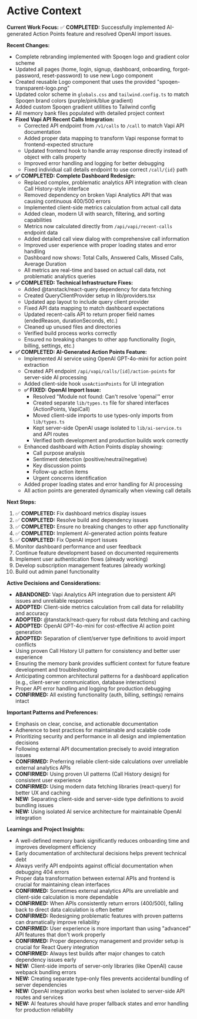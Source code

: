 # Active Context

**Current Work Focus:** ✅ **COMPLETED:** Successfully implemented AI-generated Action Points feature and resolved OpenAI import issues.

**Recent Changes:**

- Complete rebranding implemented with Spoqen logo and gradient color scheme
- Updated all pages (home, login, signup, dashboard, onboarding, forgot-password, reset-password) to use new Logo component
- Created reusable Logo component that uses the provided "spoqen-transparent-logo.png"
- Updated color scheme in `globals.css` and `tailwind.config.ts` to match Spoqen brand colors (purple/pink/blue gradient)
- Added custom Spoqen gradient utilities to Tailwind config
- All memory bank files populated with detailed project context
- **Fixed Vapi API Recent Calls Integration:**
  - Corrected API endpoint from `/v1/calls` to `/call` to match Vapi API documentation
  - Added proper data mapping to transform Vapi response format to frontend-expected structure
  - Updated frontend hook to handle array response directly instead of object with calls property
  - Improved error handling and logging for better debugging
  - Fixed individual call details endpoint to use correct `/call/{id}` path
- **✅ COMPLETED: Complete Dashboard Redesign:**
  - Replaced complex, problematic analytics API integration with clean Call History-style interface
  - Removed dependency on broken Vapi Analytics API that was causing continuous 400/500 errors
  - Implemented client-side metrics calculation from actual call data
  - Added clean, modern UI with search, filtering, and sorting capabilities
  - Metrics now calculated directly from `/api/vapi/recent-calls` endpoint data
  - Added detailed call view dialog with comprehensive call information
  - Improved user experience with proper loading states and error handling
  - Dashboard now shows: Total Calls, Answered Calls, Missed Calls, Average Duration
  - All metrics are real-time and based on actual call data, not problematic analytics queries
- **✅ COMPLETED: Technical Infrastructure Fixes:**
  - Added @tanstack/react-query dependency for data fetching
  - Created QueryClientProvider setup in lib/providers.tsx
  - Updated app layout to include query client provider
  - Fixed API data mapping to match dashboard expectations
  - Updated recent-calls API to return proper field names (endedReason, durationSeconds, etc.)
  - Cleaned up unused files and directories
  - Verified build process works correctly
  - Ensured no breaking changes to other app functionality (login, billing, settings, etc.)
- **✅ COMPLETED: AI-Generated Action Points Feature:**
  - Implemented AI service using OpenAI GPT-4o-mini for action point extraction
  - Created API endpoint `/api/vapi/calls/[id]/action-points` for server-side AI processing
  - Added client-side hook `useActionPoints` for UI integration
  - **✅ FIXED: OpenAI Import Issue:**
    - Resolved "Module not found: Can't resolve 'openai'" error
    - Created separate `lib/types.ts` file for shared interfaces (ActionPoints, VapiCall)
    - Moved client-side imports to use types-only imports from `lib/types.ts`
    - Kept server-side OpenAI usage isolated to `lib/ai-service.ts` and API routes
    - Verified both development and production builds work correctly
  - Enhanced dashboard with Action Points display showing:
    - Call purpose analysis
    - Sentiment detection (positive/neutral/negative)
    - Key discussion points
    - Follow-up action items
    - Urgent concerns identification
  - Added proper loading states and error handling for AI processing
  - All action points are generated dynamically when viewing call details

**Next Steps:**

1. ✅ **COMPLETED:** Fix dashboard metrics display issues
2. ✅ **COMPLETED:** Resolve build and dependency issues
3. ✅ **COMPLETED:** Ensure no breaking changes to other app functionality
4. ✅ **COMPLETED:** Implement AI-generated action points feature
5. ✅ **COMPLETED:** Fix OpenAI import issues
6. Monitor dashboard performance and user feedback
7. Continue feature development based on documented requirements
8. Implement user authentication flows (already working)
9. Develop subscription management features (already working)
10. Build out admin panel functionality

**Active Decisions and Considerations:**

- **ABANDONED:** Vapi Analytics API integration due to persistent API issues and unreliable responses
- **ADOPTED:** Client-side metrics calculation from call data for reliability and accuracy
- **ADOPTED:** @tanstack/react-query for robust data fetching and caching
- **ADOPTED:** OpenAI GPT-4o-mini for cost-effective AI action point generation
- **ADOPTED:** Separation of client/server type definitions to avoid import conflicts
- Using proven Call History UI pattern for consistency and better user experience
- Ensuring the memory bank provides sufficient context for future feature development and troubleshooting
- Anticipating common architectural patterns for a dashboard application (e.g., client-server communication, database interactions)
- Proper API error handling and logging for production debugging
- **CONFIRMED:** All existing functionality (auth, billing, settings) remains intact

**Important Patterns and Preferences:**

- Emphasis on clear, concise, and actionable documentation
- Adherence to best practices for maintainable and scalable code
- Prioritizing security and performance in all design and implementation decisions
- Following external API documentation precisely to avoid integration issues
- **CONFIRMED:** Preferring reliable client-side calculations over unreliable external analytics APIs
- **CONFIRMED:** Using proven UI patterns (Call History design) for consistent user experience
- **CONFIRMED:** Using modern data fetching libraries (react-query) for better UX and caching
- **NEW:** Separating client-side and server-side type definitions to avoid bundling issues
- **NEW:** Using isolated AI service architecture for maintainable OpenAI integration

**Learnings and Project Insights:**

- A well-defined memory bank significantly reduces onboarding time and improves development efficiency
- Early documentation of architectural decisions helps prevent technical debt
- Always verify API endpoints against official documentation when debugging 404 errors
- Proper data transformation between external APIs and frontend is crucial for maintaining clean interfaces
- **CONFIRMED:** Sometimes external analytics APIs are unreliable and client-side calculation is more dependable
- **CONFIRMED:** When APIs consistently return errors (400/500), falling back to direct data calculation is often better
- **CONFIRMED:** Redesigning problematic features with proven patterns can dramatically improve reliability
- **CONFIRMED:** User experience is more important than using "advanced" API features that don't work properly
- **CONFIRMED:** Proper dependency management and provider setup is crucial for React Query integration
- **CONFIRMED:** Always test builds after major changes to catch dependency issues early
- **NEW:** Client-side imports of server-only libraries (like OpenAI) cause webpack bundling errors
- **NEW:** Creating separate type-only files prevents accidental bundling of server dependencies
- **NEW:** OpenAI integration works best when isolated to server-side API routes and services
- **NEW:** AI features should have proper fallback states and error handling for production reliability
